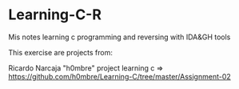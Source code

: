 # Learning-C-R
Mis notes learning c programming and reversing with IDA&GH tools 

This exercise are projects from:

Ricardo Narcaja
"h0mbre" project learning c => https://github.com/h0mbre/Learning-C/tree/master/Assignment-02

